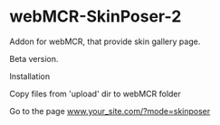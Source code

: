 webMCR-SkinPoser-2
==================

Addon for webMCR, that provide skin gallery page.

Beta version. 

Installation

Copy files from 'upload' dir to webMCR folder 

Go to the page www.your_site.com/?mode=skinposer